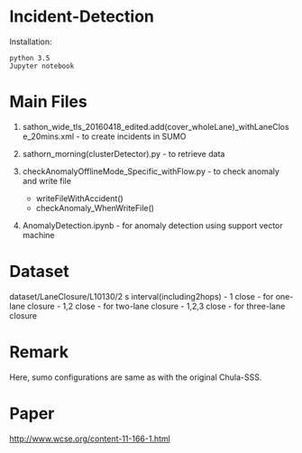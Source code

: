 # Incident-Detection
Installation:

	python 3.5 
	Jupyter notebook 


Main Files 
============================================================================================
1) sathon_wide_tls_20160418_edited.add(cover_wholeLane)_withLaneClose_20mins.xml 	- to create incidents in SUMO 

2) sathorn_morning(clusterDetector).py 							- to retrieve data 

3) checkAnomalyOfflineMode_Specific_withFlow.py						- to check anomaly and write file
	
	- writeFileWithAccident()
	- checkAnomaly_WhenWriteFile()
	
	

4) AnomalyDetection.ipynb								- for anomaly detection using support vector machine 


Dataset
============================================================================================
dataset/LaneClosure/L10130/2 s interval(including2hops)
	- 1 close		- for one-lane closure
	- 1,2 close 		- for two-lane closure
	- 1,2,3 close		- for three-lane closure
	

Remark
============================================================================================
Here, sumo configurations are same as with the original Chula-SSS. 



Paper
============================================================================================
http://www.wcse.org/content-11-166-1.html
